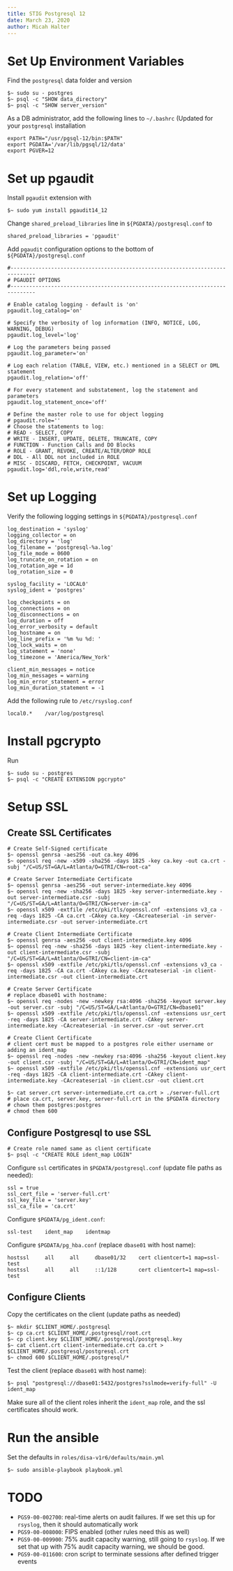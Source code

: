 ```yaml
---
title: STIG Postgresql 12
date: March 23, 2020
author: Micah Halter
---
```


# Set Up Environment Variables

Find the `postgresql` data folder and version

```
$~ sudo su - postgres
$~ psql -c "SHOW data_directory"
$~ psql -c "SHOW server_version"
```

As a DB administrator, add the following lines to `~/.bashrc` (Updated for your `postgresql` installation

```
export PATH="/usr/pgsql-12/bin:$PATH"
export PGDATA='/var/lib/pgsql/12/data'
export PGVER=12
```

# Set up pgaudit

Install `pgaudit` extension with

```
$~ sudo yum install pgaudit14_12
```

Change `shared_preload_libraries` line in `${PGDATA}/postgresql.conf` to

```
shared_preload_libraries = 'pgaudit'
```

Add `pgaudit` configuration options to the bottom of `${PGDATA}/postgresql.conf`

```
#------------------------------------------------------------------------------
# PGAUDIT OPTIONS
#------------------------------------------------------------------------------

# Enable catalog logging - default is 'on'
pgaudit.log_catalog='on'

# Specify the verbosity of log information (INFO, NOTICE, LOG, WARNING, DEBUG)
pgaudit.log_level='log'

# Log the parameters being passed
pgaudit.log_parameter='on'

# Log each relation (TABLE, VIEW, etc.) mentioned in a SELECT or DML statement
pgaudit.log_relation='off'

# For every statement and substatement, log the statement and parameters
pgaudit.log_statement_once='off'

# Define the master role to use for object logging
# pgaudit.role=''
# Choose the statements to log:
# READ - SELECT, COPY
# WRITE - INSERT, UPDATE, DELETE, TRUNCATE, COPY
# FUNCTION - Function Calls and DO Blocks
# ROLE - GRANT, REVOKE, CREATE/ALTER/DROP ROLE
# DDL - All DDL not included in ROLE
# MISC - DISCARD, FETCH, CHECKPOINT, VACUUM
pgaudit.log='ddl,role,write,read'
```

# Set up Logging

Verify the following logging settings in `${PGDATA}/postgresql.conf`

```
log_destination = 'syslog'
logging_collector = on
log_directory = 'log'
log_filename = 'postgresql-%a.log'
log_file_mode = 0600
log_truncate_on_rotation = on
log_rotation_age = 1d
log_rotation_size = 0

syslog_facility = 'LOCAL0'
syslog_ident = 'postgres'

log_checkpoints = on
log_connections = on
log_disconnections = on
log_duration = off
log_error_verbosity = default
log_hostname = on
log_line_prefix = '%m %u %d: '
log_lock_waits = on
log_statement = 'none'
log_timezone = 'America/New_York'

client_min_messages = notice
log_min_messages = warning
log_min_error_statement = error
log_min_duration_statement = -1
```

Add the following rule to `/etc/rsyslog.conf`

```
local0.*    /var/log/postgresql
```

# Install pgcrypto

Run

```
$~ sudo su - postgres
$~ psql -c "CREATE EXTENSION pgcrypto"
```

# Setup SSL

## Create SSL Certificates

```
# Create Self-Signed certificate
$~ openssl genrsa -aes256 -out ca.key 4096
$~ openssl req -new -x509 -sha256 -days 1825 -key ca.key -out ca.crt -subj "/C=US/ST=GA/L=Atlanta/O=GTRI/CN=root-ca"

# Create Server Intermediate Certificate
$~ openssl genrsa -aes256 -out server-intermediate.key 4096
$~ openssl req -new -sha256 -days 1825 -key server-intermediate.key -out server-intermediate.csr -subj "/C=US/ST=GA/L=Atlanta/O=GTRI/CN=server-im-ca"
$~ openssl x509 -extfile /etc/pki/tls/openssl.cnf -extensions v3_ca -req -days 1825 -CA ca.crt -CAkey ca.key -CAcreateserial -in server-intermediate.csr -out server-intermediate.crt

# Create Client Intermediate Certificate
$~ openssl genrsa -aes256 -out client-intermediate.key 4096
$~ openssl req -new -sha256 -days 1825 -key client-intermediate.key -out client-intermediate.csr -subj "/C=US/ST=GA/L=Atlanta/O=GTRI/CN=client-im-ca"
$~ openssl x509 -extfile /etc/pki/tls/openssl.cnf -extensions v3_ca -req -days 1825 -CA ca.crt -CAkey ca.key -CAcreateserial -in client-intermediate.csr -out client-intermediate.crt

# Create Server Certificate
# replace dbase01 with hostname:
$~ openssl req -nodes -new -newkey rsa:4096 -sha256 -keyout server.key -out server.csr -subj "/C=US/ST=GA/L=Atlanta/O=GTRI/CN=dbase01"
$~ openssl x509 -extfile /etc/pki/tls/openssl.cnf -extensions usr_cert -req -days 1825 -CA server-intermediate.crt -CAkey server-intermediate.key -CAcreateserial -in server.csr -out server.crt

# Create Client Certificate
# client cert must be mapped to a postgres role either username or adding an ident_map
$~ openssl req -nodes -new -newkey rsa:4096 -sha256 -keyout client.key -out client.csr -subj "/C=US/ST=GA/L=Atlanta/O=GTRI/CN=ident_map"
$~ openssl x509 -extfile /etc/pki/tls/openssl.cnf -extensions usr_cert -req -days 1825 -CA client-intermediate.crt -CAkey client-intermediate.key -CAcreateserial -in client.csr -out client.crt

$~ cat server.crt server-intermediate.crt ca.crt > ./server-full.crt
# place ca.crt, server.key, server-full.crt in the $PGDATA directory
# chown them postgres:postgres
# chmod them 600
```

## Configure Postgresql to use SSL

```
# Create role named same as client certificate
$~ psql -c "CREATE ROLE ident_map LOGIN"
```

Configure `ssl` certificates in `$PGDATA/postgresql.conf` (update file paths as needed):

```
ssl = true
ssl_cert_file = 'server-full.crt'
ssl_key_file = 'server.key'
ssl_ca_file = 'ca.crt'
```

Configure `$PGDATA/pg_ident.conf`:

```
ssl-test    ident_map    identmap
```

Configure `$PGDATA/pg_hba.conf` (replace `dbase01` with host name):

```
hostssl     all     all     dbase01/32    cert clientcert=1 map=ssl-test
hostssl     all     all     ::1/128       cert clientcert=1 map=ssl-test
```

## Configure Clients

Copy the certificates on the client (update paths as needed)

```
$~ mkdir $CLIENT_HOME/.postgresql
$~ cp ca.crt $CLIENT_HOME/.postgresql/root.crt
$~ cp client.key $CLIENT_HOME/.postgresql/postgresql.key
$~ cat client.crt client-intermediate.crt ca.crt > $CLIENT_HOME/.postgresql/postgresql.crt
$~ chmod 600 $CLIENT_HOME/.postgresql/*
```

Test the client (replace `dbase01` with host name):

```
$~ psql "postgresql://dbase01:5432/postgres?sslmode=verify-full" -U ident_map
```

Make sure all of the client roles inherit the `ident_map` role, and the ssl certificates should work.

# Run the ansible

Set the defaults in `roles/disa-v1r6/defaults/main.yml`

```
$~ sudo ansible-playbook playbook.yml
```

# TODO

- `PGS9-00-002700`: real-time alerts on audit failures. If we set this up for
  `rsyslog`, then it should automatically work
- `PGS9-00-008000`: FIPS enabled (other rules need this as well)
- `PGS9-00-009900`: 75% audit capacity warning, still going to `rsyslog`. If
  we set that up with 75% audit capacity warning, we should be good.
- `PGS9-00-011600`: cron script to terminate sessions after defined trigger events
